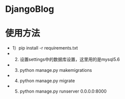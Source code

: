 # DjangoBlog
# 使用方法
- 1）pip install -r requirements.txt
- 2) 设置settings中的数据库设置，这里用的是mysql5.6
- 3) python manage.py makemigrations
- 4) python manage.py migrate
- 5) python manage.py runserver 0.0.0.0:8000    
